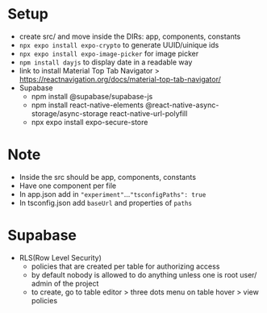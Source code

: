 # Setup
- create src/ and move inside the DIRs: app, components, constants
- `npx expo install expo-crypto` to generate UUID/uinique ids
- `npx expo install expo-image-picker` for image picker
- `npm install dayjs` to display date in a readable way
- link to install Material Top Tab Navigator > https://reactnavigation.org/docs/material-top-tab-navigator/
- Supabase
    - npm install @supabase/supabase-js
    - npm install react-native-elements @react-native-async-storage/async-storage react-native-url-polyfill
    - npx expo install expo-secure-store

# Note
- Inside the src should be app, components, constants
- Have one component per file
- In app.json add in `"experiment"`...`"tsconfigPaths": true`
- In tsconfig.json add `baseUrl` and properties of `paths`

# Supabase
- RLS(Row Level Security) 
    - policies that are created per table for authorizing access
    - by default nobody is allowed to do anything unless one is root user/ admin of the project
    - to create, go to table editor > three dots menu on table hover > view policies
